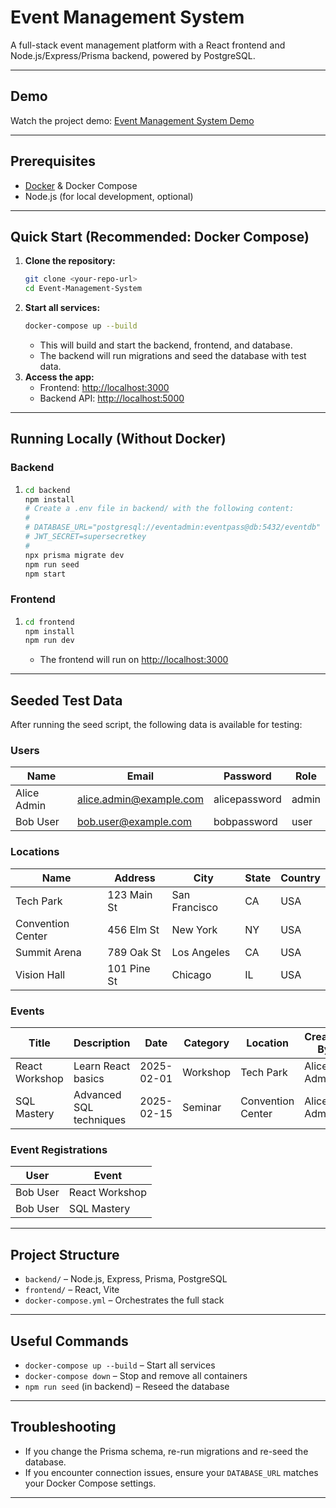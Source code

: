 # Event Management System

A full-stack event management platform with a React frontend and Node.js/Express/Prisma backend, powered by PostgreSQL.

---

## Demo
Watch the project demo: [Event Management System Demo](https://drive.google.com/file/d/1UrkKufb_ciVG4EieoM3VEJPGY-McJQDK/view?usp=sharing)

---

## Prerequisites
- [Docker](https://www.docker.com/) & Docker Compose
- Node.js (for local development, optional)

---

## Quick Start (Recommended: Docker Compose)

1. **Clone the repository:**
   ```sh
   git clone <your-repo-url>
   cd Event-Management-System
   ```
2. **Start all services:**
   ```sh
   docker-compose up --build
   ```
   - This will build and start the backend, frontend, and database.
   - The backend will run migrations and seed the database with test data.
3. **Access the app:**
   - Frontend: [http://localhost:3000](http://localhost:3000)
   - Backend API: [http://localhost:5000](http://localhost:5000)

---

## Running Locally (Without Docker)

### Backend
1. ```sh
   cd backend
   npm install
   # Create a .env file in backend/ with the following content:
   #
   # DATABASE_URL="postgresql://eventadmin:eventpass@db:5432/eventdb"
   # JWT_SECRET=supersecretkey
   #
   npx prisma migrate dev
   npm run seed
   npm start
   ```

### Frontend
1. ```sh
   cd frontend
   npm install
   npm run dev
   ```
   - The frontend will run on [http://localhost:3000](http://localhost:3000)

---

## Seeded Test Data

After running the seed script, the following data is available for testing:

### Users
| Name         | Email                    | Password       | Role  |
|--------------|--------------------------|---------------|-------|
| Alice Admin  | alice.admin@example.com  | alicepassword | admin |
| Bob User     | bob.user@example.com     | bobpassword   | user  |

### Locations
| Name              | Address         | City         | State | Country |
|-------------------|----------------|--------------|-------|---------|
| Tech Park         | 123 Main St    | San Francisco| CA    | USA     |
| Convention Center | 456 Elm St     | New York     | NY    | USA     |
| Summit Arena      | 789 Oak St     | Los Angeles  | CA    | USA     |
| Vision Hall       | 101 Pine St    | Chicago      | IL    | USA     |

### Events
| Title           | Description            | Date         | Category | Location           | Created By     |
|-----------------|------------------------|--------------|----------|--------------------|----------------|
| React Workshop  | Learn React basics     | 2025-02-01   | Workshop | Tech Park          | Alice Admin    |
| SQL Mastery     | Advanced SQL techniques| 2025-02-15   | Seminar  | Convention Center  | Alice Admin    |

### Event Registrations
| User      | Event           |
|-----------|----------------|
| Bob User  | React Workshop |
| Bob User  | SQL Mastery    |

---

## Project Structure
- `backend/` – Node.js, Express, Prisma, PostgreSQL
- `frontend/` – React, Vite
- `docker-compose.yml` – Orchestrates the full stack

---

## Useful Commands
- `docker-compose up --build` – Start all services
- `docker-compose down` – Stop and remove all containers
- `npm run seed` (in backend) – Reseed the database

---

## Troubleshooting
- If you change the Prisma schema, re-run migrations and re-seed the database.
- If you encounter connection issues, ensure your `DATABASE_URL` matches your Docker Compose settings.

---
